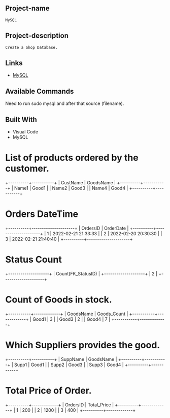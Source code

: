 ## Project-name
	MySQL

## Project-description
	Create a Shop Database.

## Links
- [MySQL](https://www.w3schools.com/sql/sql_alter.asp)


## Available Commands

Need to run sudo mysql and after that source (filename).


## Built With
- Visual Code
- MySQL


# List of products ordered by the customer.

+----------+-----------+
| CustName | GoodsName |
+----------+-----------+
| Name1    | Good1     |
| Name2    | Good3     |
| Name4    | Good4     |
+----------+-----------+

# Orders DateTime

+----------+---------------------+
| OrdersID | OrderDate           |
+----------+---------------------+
|        1 | 2022-02-21 21:33:33 |
|        2 | 2022-02-20 20:30:30 |
|        3 | 2022-02-21 21:40:40 |
+----------+---------------------+

# Status Count

+--------------------+
| Count(FK_StatusID) |
+--------------------+
|                  2 |
+--------------------+

# Count of Goods in stock.

+-----------+-------------+
| GoodsName | Goods_Count |
+-----------+-------------+
| Good1     |           3 |
| Good3     |           2 |
| Good4     |           7 |
+-----------+-------------+

# Which Suppliers provides the good.

+----------+-----------+
| SuppName | GoodsName |
+----------+-----------+
| Supp1    | Good1     |
| Supp2    | Good3     |
| Supp3    | Good4     |
+----------+-----------+

# Total Price of Order.

+----------+-------------+
| OrdersID | Total_Price |
+----------+-------------+
|        1 |         200 |
|        2 |        1200 |
|        3 |         400 |
+----------+-------------+

